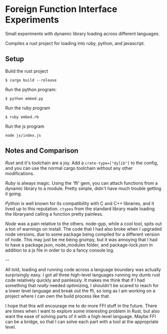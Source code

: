 # Foreign Function Interface Experiments

Small experiments with dynamic library loading across different languages.

Compiles a rust project for loading into ruby, python, and javascript.

## Setup

Build the rust project
```
$ cargo build --release
```

Run the python program:
```
$ python embed.py
```

Run the ruby program
```
$ ruby embed.rb
```

Run the js program
```
node js/index.js
```

## Notes and Comparison

*Rust* and it's toolchain are a joy. Add a `crate-type=["dylib"]` to the config, and you can use the normal cargo toolchain without any other modifications.

*Ruby* is always magic. Using the 'ffi' gem, you can attach functions from a dynamic library to a module. Pretty simple, didn't have much trouble getting it going.

*Python* is well known for its compatibility with C and C++ libraries, and it lived up to this reputation. `ctypes` from the standard library made loading the libraryand calling a function pretty painless.

*Node* was a pain relative to the others. node-gyp, while a cool tool, spits out a ton of warnings on install. The code that I had also broke when I upgraded node versions, due to some package being compiled for a different version of node. This may just be me being grumpy, but it was annoying that I had to have a package.json, node_modules folder, and package-lock.json in addition to a js file in order to do a fancy console log.

--

All told, loading and running code across a language boundary was actually surprisingly easy. I got all three high-level languages running my dumb rust code relatively quickly and painlessly. It makes me think that if I had something that _really_ needed optimizing, I shouldn't be scared to reach for a lower level language and break out the ffi, so long as I am working on a project where I can own the build process like that.

I hope that this will encourage me to do more FFI stuff in the future. There are times when I want to explore some interesting problem in Rust, but also want the ease of solving parts of it with a high-level language. Maybe FFI can be a bridge, so that I can solve each part with a tool at the appropriate level.
